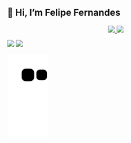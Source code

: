 <h2>👋 Hi, I’m Felipe Fernandes</h2>

  
<div align="center">
  <a href="https://github.com/felipefmv">
  <img height="180em" src="https://github-readme-stats.vercel.app/api?username=felipefmv&show_icons=true&theme=dracula&include_all_commits=true&count_private=true"/>
  <img height="180em" src="https://github-readme-stats.vercel.app/api/top-langs/?username=felipefmv&layout=compact&langs_count=7&theme=dracula"/>
</div>

  <div> 
  
  <a href = "mailto:felipefernandesmiranda@gmail.com"><img src="https://img.shields.io/badge/-Gmail-%23333?style=for-the-badge&logo=gmail&logoColor=white" target="_blank"></a>
  <a href="https://www.linkedin.com/in/felipefmv/" target="_blank"><img src="https://img.shields.io/badge/-LinkedIn-%230077B5?style=for-the-badge&logo=linkedin&logoColor=white" target="_blank"></a> 
 
 ![Snake animation](https://github.com/felipefmv/felipefmv/blob/output/github-contribution-grid-snake.svg)
</div>
